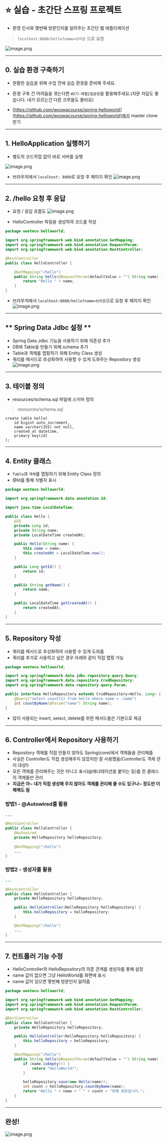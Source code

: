 # ⭐️ 실습 - 초간단 스프링 프로젝트

- 환영 인사와 몇번째 방문인지를 알려주는 초간단 웹 애플리케이션
> `localhost:8080/hello?name=브라운` 으로 요청

![image.png](https://techcourse-storage.s3.ap-northeast-2.amazonaws.com/2020-03-25T14%3A44%3A22.544image.png)

---
## 0. 실습 환경 구축하기
- 원활한 실습을 위해 수업 전에 실습 환경을 준비해 주세요.
- 환경 구축 간 어려움을 겪는다면 `#2기-레벨2질문방`을 활용해주세요.(자문 자답도 좋습니다. <span class=highlight>내가 모르는건 다른 크루들도 몰라요</span>)

- [https://github.com/woowacourse/spring-helloworld](https://github.com/woowacourse/spring-helloworld)에서 master clone 받기

---
## 1. HelloApplication 실행하기
- 별도의 코드작업 없이 바로 서버를 실행

![image.png](https://techcourse-storage.s3.ap-northeast-2.amazonaws.com/2020-03-25T14%3A57%3A09.134image.png)

- 브라우저에서 `localhost: 8080`로 요청 후 페이지 확인 
![image.png](https://techcourse-storage.s3.ap-northeast-2.amazonaws.com/2020-03-25T14%3A58%3A40.273image.png)

---
## 2. /hello 요청 후 응답
- 요청 / 응답 흐름도
![image.png](https://techcourse-storage.s3.ap-northeast-2.amazonaws.com/2020-03-27T21%3A43%3A01.981image.png)

- HelloController 파일을 생성하여 코드를 작성
```java
package wooteco.helloworld;

import org.springframework.web.bind.annotation.GetMapping;
import org.springframework.web.bind.annotation.RequestParam;
import org.springframework.web.bind.annotation.RestController;

@RestController
public class HelloController {

    @GetMapping("/hello")
    public String hello(@RequestParam(defaultValue = "") String name) {
        return "Hello " + name;
    }
}
```

- 브라우저에서 `localhost:8080/hello?name=브라운`으로 요청 후 페이지 확인
![image.png](https://techcourse-storage.s3.ap-northeast-2.amazonaws.com/2020-03-25T15%3A03%3A58.223image.png)

---
## ** Spring Data Jdbc 설정 **
- Spring Data Jdbc 기능을 사용하기 위해 의존성 추가
- DB에 Table을 만들기 위해 schema 추가
- Table과 객체를 맵핑하기 위해 Entity Class 생성
- 쿼리를 메서드로 추상화하여 사용할 수 있게 도와주는 Repository 생성
![image.png](https://techcourse-storage.s3.ap-northeast-2.amazonaws.com/2020-03-27T22%3A03%3A55.904image.png)

---
## 3. 테이블 정의
- resources/schema.sql 파일에 <span class=highlight>스키마 정의</sapn>

> resources/schema.sql
```
create table hello(
    id bigint auto_increment,
    name varchar(255) not null,
    created_at datetime,
    primary key(id)
);
```

---
## 4. Entity 클래스
- `Table`과 `객체`를 맵핑하기 위해 Entity Class 정의
- @Id를 통해 식별자 표시

```java
package wooteco.helloworld;

import org.springframework.data.annotation.Id;

import java.time.LocalDateTime;

public class Hello {
    @Id
    private Long id;
    private String name;
    private LocalDateTime createdAt;

    public Hello(String name) {
        this.name = name;
        this.createdAt = LocalDateTime.now();
    }

    public Long getId() {
        return id;
    }

    public String getName() {
        return name;
    }

    public LocalDateTime getCreatedAt() {
        return createdAt;
    }
}
```

---
## 5. Repository 작성
- <span class=highlight>쿼리를 메서드로 추상화</span>하여 사용할 수 있게 도와줌
- 쿼리를 추가로 사용하고 싶은 경우 아래와 같이 직접 맵핑 가능

```java
package wooteco.helloworld;

import org.springframework.data.jdbc.repository.query.Query;
import org.springframework.data.repository.CrudRepository;
import org.springframework.data.repository.query.Param;

public interface HelloRepository extends CrudRepository<Hello, Long> {
    @Query("select count(1) from hello where name = :name")
    int countByName(@Param("name") String name);
}
```

- 많이 사용되는 insert, select, delete를 위한 메서드들은 기본으로 제공

---
## 6. Controller에서 Repository 사용하기
- Repository 객체를 직접 만들지 않아도  Spring(core)에서 객체들을 관리해줌
- 사실은 Controller도 직접 생성해주지 않았지만 잘 사용했음(Controller도 객체 관리 대상!)
- 모든 객체를 관리해주는 것은 아니고 표시(@애너테이션을 붙이는 등)를 한 클래스의 객체들만 관리
- **지금은 <span class=highlight>아~ 내가 직접 생성해 주지 않아도 객체를 관리해 줄 수도 있구나~</span> 정도만 이해해도 됨**

### 방법1 - @Autowired를 활용
```java
...

@RestController
public class HelloController {
    @Autowired
    private HelloRepository helloRepository;
    
    @GetMapping("/hello")
    ...
}
```
### 방법2 - 생성자를 활용
```java
...

@RestController
public class HelloController {
    private HelloRepository helloRepository;

    public HelloController(HelloRepository helloRepository) {
        this.helloRepository = helloRepository;
    }

    @GetMapping("/hello")
    ...
}
```

---
## 7. 컨트롤러 기능 수정
- HelloController와 HelloRepository의 의존 관계를 생성자를 통해 설정
- name 값이 없으면 그냥 HelloWorld를 화면에 표시
- name 값이 있으면 몇번째 방문인지 알려줌

```java
package wooteco.helloworld;

import org.springframework.web.bind.annotation.GetMapping;
import org.springframework.web.bind.annotation.RequestParam;
import org.springframework.web.bind.annotation.RestController;

@RestController
public class HelloController {
    private HelloRepository helloRepository;

    public HelloController(HelloRepository helloRepository) {
        this.helloRepository = helloRepository;
    }

    @GetMapping("/hello")
    public String hello(@RequestParam(defaultValue = "") String name) {
        if (name.isEmpty()) {
            return "HelloWorld!";
        }

        helloRepository.save(new Hello(name));
        int count = helloRepository.countByName(name);
        return "Hello " + name + " " + count + "번째 방문입니다.";
    }
}
```

---
## 완성!
![image.png](https://techcourse-storage.s3.ap-northeast-2.amazonaws.com/2020-03-25T14%3A44%3A22.544image.png)
